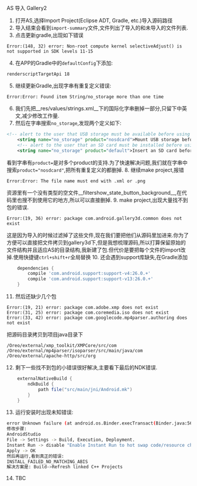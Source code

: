 AS 导入 Gallery2
1. 打开AS,选择Import Project(Eclipse ADT, Gradle, etc.)导入源码路径
2. 导入结束会看到`import-summary`文件,文件列出了导入的和未导入的文件列表.
3. 点击更新gradle,出现如下错误
```language
Error:(148, 32) error: Non-root compute kernel selectiveAdjust() is not supported in SDK levels 11-15
```
4. 在APP的Gradle中的`defaultConfig`下添加:
```language
renderscriptTargetApi 18
```
5. 继续更新Gradle,出现字串有重复定义错误:
```language
Error:Error: Found item String/no_storage more than one time
```
6. 我们先把__res/values/strings.xml__下的国际化字串删掉一部分,只留下中英文,减少修改工作量.
7. 然后在字串搜索`no_storage`,发现两个定义如下:
```xml
<!-- alert to the user that USB storage must be available before using the camera [CHAR LIMIT=NONE] -->
    <string name="no_storage" product="nosdcard">Mount USB storage before using the camera.</string>
    <!-- alert to the user that an SD card must be installed before using the camera -->
    <string name="no_storage" product="default">Insert an SD card before using the camera.</string>
```
看到字串有`product=`是对多个product的支持.为了快速解决问题,我们就在字串中搜索`product="nosdcard"`,把所有重复定义的都删掉.
8. 继续make project,报错
```language
Error:Error: The file name must end with .xml or .png
```
资源里有一个没有类型的空文件__filtershow_state_button_background__,在代码里也搜不到使用它的地方,所以可以直接删掉.
9. make project,出现大量找不到包的错误.
```language
Error:(19, 36) error: package com.android.gallery3d.common does not exist
```
这是因为导入的时候过滤掉了这些文件,现在我们要把他们从源码里加进来.你为了方便可以直接把文件拷贝到gallery3d下,但是我想梳理源码,所以打算保留原始的文件结构并且适应AS的目录结构,我新建了包.但代价是要把每个文件的import改掉.使用快捷键`ctrl+shift+r`全局替换
10. 还会遇到support库缺失,在Gradle添加
```gradle
    dependencies {
        compile 'com.android.support:support-v4:26.0.+'
        compile 'com.android.support:support-v13:26.0.+'
    }
```
11. 然后还缺少几个包
```language
Error:(19, 21) error: package com.adobe.xmp does not exist
Error:(31, 25) error: package com.coremedia.iso does not exist
Error:(33, 42) error: package com.googlecode.mp4parser.authoring does not exist
```
把源码目录拷贝到项目java目录下
```language
/Oreo/external/xmp_toolkit/XMPCore/src/com
/Oreo/external/mp4parser/isoparser/src/main/java/com
/Oreo/external/apache-http/src/org
```
12. 剩下一些找不到包的小错误很好解决,主要看下最后的NDK错误.
```gradle
    externalNativeBuild {
        ndkBuild {
            path file("src/main/jni/Android.mk")
        }
    }
```
13. 运行安装时出现未知错误:
```bash
error Unknown failure (at android.os.Binder.execTransact(Binder.java:565)) Error while Installing APKs
修改步骤:
AndroidStudio
File -> Settings -> Build, Execution, Deployment.
Instant Run -> disable "Enable Instant Run to hot swap code/resource changes on deploy".
Apply -> OK
然后再运行,看到真正的错误:
INSTALL_FAILED_NO_MATCHING_ABIS
解决方案是: Build->Refresh linked C++ Projects
```
14. TBC